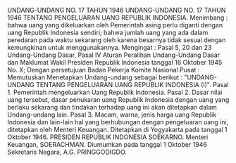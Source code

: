  UNDANG-UNDANG NO. 17 TAHUN 1946 UNDANG-UNDANG NO. 17 TAHUN 1946 TENTANG PENGELUARAN UANG REPUBLIK INDONESIA.
Menimbang :
 bahwa uang yang dikeluarkan oleh Pemerintah asing perlu diganti dengan uang Republik Indonesia sendiri; bahwa jumlah uang yang ada dalam peredaran pada waktu sekarang oleh karena besarnya tidak sesuai dengan kemungkinan untuk menggunakannya.
Mengingat :
 Pasal 5, 20 dan 23 Undang-Undang Dasar, Pasal IV Aturan Peralihan Undang-Undang Dasar dan Maklumat Wakil Presiden Republik Indonesia tanggal 16 Oktober 1945 No. X; Dengan persetujuan Badan Pekerja Komite Nasional Pusat : Memutuskan Menetapkan Undang-undang sebagai berikut : "UNDANG-UNDANG TENTANG PENGELUARAN UANG REPUBLIK INDONESIA (I)". Pasal 1. Pemerintah mengeluarkan Uang Republik Indonesia. Pasal 2. Dasar nilai uang tersebut, dasar penukaran uang Republik Indonesia dengan uang yang berlaku sekarang dan tindakan terhadap uang ini akan ditetapkan dalam Undang-undang lain. Pasal 3. Macam, warna, jenis harga uang Republik Indonesia dan lain-lain hal yang berhubungan dengan pengeluaran uang ini, ditetapkan oleh Menteri Keuangan. Ditetapkan di Yogyakarta pada tanggal 1 Oktober 1946. PRESIDEN REPUBLIK INDONESIA SOEKARNO. Menteri Keuangan, SOERACHMAN. Diumumkan pada tanggal 1 Oktober 1946 Sekretaris Negara, A.G. PRINGGODIGDO.
